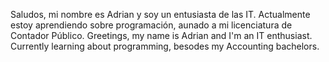 Saludos, mi nombre es Adrian y soy un entusiasta de las IT. Actualmente estoy aprendiendo sobre programación, aunado a mi licenciatura de Contador Público.
Greetings, my name is Adrian and I'm an IT enthusiast. Currently learning about programming, besodes my Accounting bachelors.
